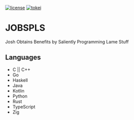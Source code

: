 [![license](https://img.shields.io/github/license/joshuamegnauth54/JOBSPLS)](https://github.com/joshuamegnauth54/JOBSPLS/blob/main/LICENSE)
[![tokei](https://tokei.rs/b1/github/joshuamegnauth54/JOBSPLS)](https://github.com/XAMPPRocky/tokei)

# JOBSPLS

Josh Obtains Benefits by Saliently Programming Lame Stuff

## Languages

* C || C++
* Go
* Haskell
* Java
* Kotlin
* Python
* Rust
* TypeScript
* Zig

